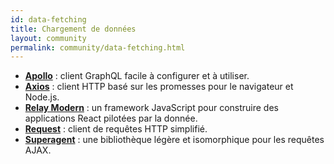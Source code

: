 ```yaml
---
id: data-fetching
title: Chargement de données
layout: community
permalink: community/data-fetching.html
---
```


* **[Apollo](https://www.apollographql.com/docs/react/)** : client GraphQL facile à configurer et à utiliser.
* **[Axios](https://github.com/mzabriskie/axios)** : client HTTP basé sur les promesses pour le navigateur et Node.js.
* **[Relay Modern](https://facebook.github.io/relay/docs/en/new-in-relay-modern.html)** : un framework JavaScript pour construire des applications React pilotées par la donnée.
* **[Request](https://github.com/request/request)** : client de requêtes HTTP simplifié.
* **[Superagent](https://visionmedia.github.io/superagent/)** : une bibliothèque légère et isomorphique pour les requêtes AJAX.
